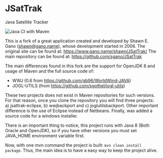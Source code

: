 # JSatTrak
Java Satellite Tracker

![Java CI with Maven](https://github.com/Scicrop/JSatTrak/workflows/Java%20CI%20with%20Maven/badge.svg)

This is a fork of a great application created and developed by Shawn E. Gano (shawn@gano.name), whose development started in 2008.
The original site can be found at: https://www.gano.name/shawn/JSatTrak/
The main repository can be found at: https://github.com/sgano/JSatTrak

The main differences found in this fork are the support for OpenJDK 8 and usage of Maven and the full source code of:
 - WWJ (0.6 from https://github.com/gb96/WorldWind-JAVA) 
 - JOGL-UTILS (from https://github.com/sgothel/jogl-utils) 

These two projects does not exist in Maven repositories for such versions. For that reason, once you clone the repository you will find three projects: 
a) jsattrak-eclipse, b) wwjbackport and c) joglutilsbackport. Other important difference is the use of Eclipse instead of Netbeans. Finally, was added a source code for a windows installer.

There is an important thing to notice, this project runs with Java 8 (Both Oracle and OpenJDK), so if you have other versions you must set JAVA_HOME environment variable first.

Now, with one mvn command the project is built: `mvn clean install package`. Thus, the main idea is to have a easy way to keep the project alive.

